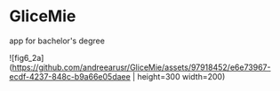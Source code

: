 # GliceMie 

app for bachelor's degree

![fig6_2a](https://github.com/andreearusr/GliceMie/assets/97918452/e6e73967-ecdf-4237-848c-b9a66e05daee | height=300 width=200)
